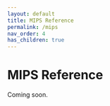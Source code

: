 ```yaml
---
layout: default
title: MIPS Reference
permalink: /mips
nav_order: 4
has_children: true
---
```


# MIPS Reference

Coming soon.
